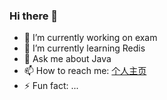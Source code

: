 ### Hi there 👋

<!--
**beijiejiuting/beijiejiuting** is a ✨ _special_ ✨ repository because its `README.md` (this file) appears on your GitHub profile.

Here are some ideas to get you started:

- 🔭 I’m currently working on ...
- 🌱 I’m currently learning ...
- 👯 I’m looking to collaborate on ...
- 🤔 I’m looking for help with ...
- 💬 Ask me about ...
- 📫 How to reach me: ...
- 😄 Pronouns: ...
- ⚡ Fun fact: ...
-->
- 🔭 I’m currently working on exam
- 🌱 I’m currently learning Redis
- 💬 Ask me about Java
- 📫 How to reach me: [个人主页](https://beijiejiuting.github.io/MyPage)
- ⚡ Fun fact: ...

